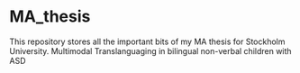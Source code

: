 # MA_thesis
This repository stores all the important bits of my MA thesis for Stockholm University.
Multimodal Translanguaging in bilingual non-verbal children with ASD
